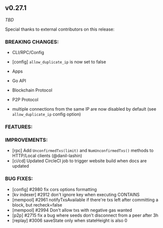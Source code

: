 ## v0.27.1

*TBD*

Special thanks to external contributors on this release:

### BREAKING CHANGES:

* CLI/RPC/Config
- [config] `allow_duplicate_ip` is now set to false

* Apps

* Go API

* Blockchain Protocol

* P2P Protocol
- multiple connections from the same IP are now disabled by default (see `allow_duplicate_ip` config option)

### FEATURES:

### IMPROVEMENTS:
- [rpc] Add `UnconfirmedTxs(limit)` and `NumUnconfirmedTxs()` methods to HTTP/Local clients (@danil-lashin)
- [ci/cd] Updated CircleCI job to trigger website build when docs are updated

### BUG FIXES:
- [config] \#2980 fix cors options formatting
- [kv indexer] \#2912 don't ignore key when executing CONTAINS
- [mempool] \#2961 notifyTxsAvailable if there're txs left after committing a block, but recheck=false
- [mempool] \#2994 Don't allow txs with negative gas wanted
- [p2p] \#2715 fix a bug where seeds don't disconnect from a peer after 3h
- [replay] \#3006 saveState only when stateHeight is also 0
